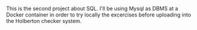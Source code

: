 This is the second project about SQL. I'll be using Mysql as DBMS at a Docker container in order to try locally the excercises before uploading into the Holberton checker system. 